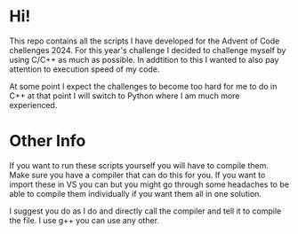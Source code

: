 # Hi! 
This repo contains all the scripts I have developed for the Advent of Code chellenges 2024. For this year's challenge I decided to challenge myself by using C/C++ as much as possible. In addtition to this I wanted to also pay attention to execution speed of my code.

At some point I expect the challenges to become too hard for me to do in C++ at that point I will switch to Python where I am much more experienced.

# Other Info
If you want to run these scripts yourself you will have to compile them. Make sure you have a compiler that can do this for you. If you want to import these in VS you can but you might go through some headaches to be able to compile them individually if you want them all in one solution.

I suggest you do as I do and directly call the compiler and tell it to compile the file. I use g++ you can use any other.